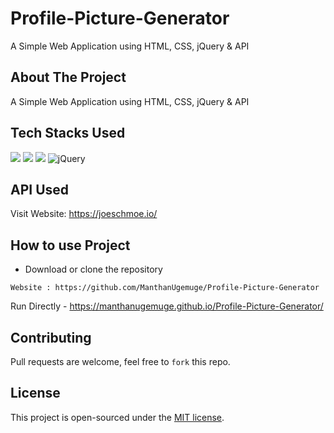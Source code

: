 # Profile-Picture-Generator
A Simple Web Application using HTML, CSS, jQuery &amp; API 
## About The Project

A Simple Web Application using HTML, CSS, jQuery &amp; API 

## Tech Stacks Used
<a target="_blank" href="https://www.w3schools.com/html/default.asp"><img src="https://img.shields.io/badge/html5%20-%23E34F26.svg?&style=for-the-badge&logo=html5&logoColor=white"></img></a>
<a target="_blank" href="https://www.w3schools.com/css/default.asp"><img src="https://img.shields.io/badge/css3%20-%231572B6.svg?&style=for-the-badge&logo=css3&logoColor=white"></img></a>
<a target="_blank" href="https://www.w3schools.com/js/default.asp"><img src="https://img.shields.io/badge/javascript%20-%23323330.svg?&style=for-the-badge&logo=javascript&logoColor=%23F7DF1E"></img></a>
![jQuery](https://img.shields.io/badge/jquery-%230769AD.svg?style=for-the-badge&logo=jquery&logoColor=white)

## API Used

Visit Website: https://joeschmoe.io/

## How to use Project


- Download or clone the repository

```
Website : https://github.com/ManthanUgemuge/Profile-Picture-Generator

```
Run Directly - https://manthanugemuge.github.io/Profile-Picture-Generator/

## Contributing
Pull requests are welcome, feel free to ```fork``` this repo.

## License
This project is open-sourced under the [MIT license]().
